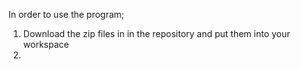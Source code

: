 In order to use the program; 

1. Download the zip files in in the repository and put them into your workspace
2. 

